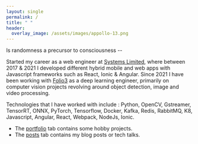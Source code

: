 ```yaml
---
layout: single
permalink: /
title: " "
header:
  overlay_image: /assets/images/appollo-13.png       
---
```

Is randomness a precursor to consciousness --

Started my career as a web engineer at [Systems Limited](https://www.systemsltd.com/), where between 2017 & 2021 I developed different hybrid mobile and web apps with Javascript frameworks such as React, Ionic & Angular. Since 2021 I have been working with [Folio3](https://folio3.com/) as a deep learning engineer, primarily on computer vision projects revolving around object detection, image and video processing. 


Technologies that I have worked with include : Python, OpenCV, Gstreamer, TensorRT, ONNX, PyTorch, Tensorflow, Docker, Kafka, Redis, RabbitMQ, K8, Javascript, Angular, React, Webpack, NodeJs, Ionic.

+ The <a href="/portfolio/">portfolio</a> tab contains some hobby projects.
+ The <a href="/year-archive/">posts</a> tab contains my blog posts or tech talks.